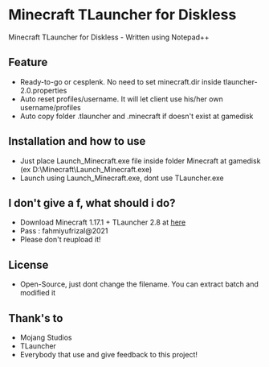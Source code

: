 # Minecraft TLauncher for Diskless

Minecraft TLauncher for Diskless - Written using Notepad++

## Feature

- Ready-to-go or cesplenk. No need to set minecraft.dir inside tlauncher-2.0.properties
- Auto reset profiles/username. It will let client use his/her own username/profiles
- Auto copy folder .tlauncher and .minecraft if doesn't exist at gamedisk

## Installation and how to use

- Just place Launch_Minecraft.exe file inside folder Minecraft at gamedisk (ex D:\Minecraft\Launch_Minecraft.exe)
- Launch using Launch_Minecraft.exe, dont use TLauncher.exe

## I don't give a f, what should i do?

- Download Minecraft 1.17.1 + TLauncher 2.8 at [here](https://drive.google.com/file/d/1sJRZNRMdD-_88qW9c_inCHg8gZIIY-bu/view?usp=sharing)
- Pass : fahmiyufrizal@2021
- Please don't reupload it!

## License

- Open-Source, just dont change the filename. You can extract batch and modified it

## Thank's to

- Mojang Studios
- TLauncher
- Everybody that use and give feedback to this project!

